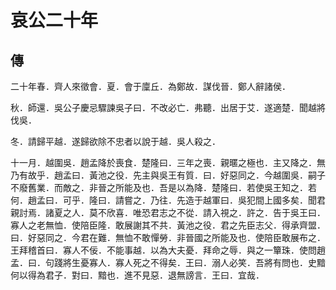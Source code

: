 # 哀公二十年
## 傳

二十年春．齊人來徵會．夏．會于廩丘．為鄭故．謀伐晉．鄭人辭諸侯．

秋．師還．吳公子慶忌驟諫吳子曰．不改必亡．弗聽．出居于艾．遂適楚．聞越將伐吳．

冬．請歸平越．遂歸欲除不忠者以說于越．吳人殺之．

十一月．越圍吳．趙孟降於喪食．楚隆曰．三年之喪．親暱之極也．主又降之．無乃有故乎．趙孟曰．黃池之役．先主與吳王有質．曰．好惡同之．今越圍吳．嗣子不廢舊業．而敵之．非晉之所能及也．吾是以為降．楚隆曰．若使吳王知之．若何．趙孟曰．可乎．隆曰．請嘗之．乃往．先造于越軍曰．吳犯間上國多矣．聞君親討焉．諸夏之人．莫不欣喜．唯恐君志之不從．請入視之．許之．告于吳王曰．寡人之老無恤．使陪臣隆．敢展謝其不共．黃池之役．君之先臣志父．得承齊盟．曰．好惡同之．今君在難．無恤不敢憚勞．非晉國之所能及也．使陪臣敢展布之．王拜稽首曰．寡人不佞．不能事越．以為大夫憂．拜命之辱．與之一簞珠．使問趙孟．曰．句踐將生憂寡人．寡人死之不得矣．王曰．溺人必笑．吾將有問也．史黯何以得為君子．對曰．黯也．進不見惡．退無謗言．王曰．宜哉．


